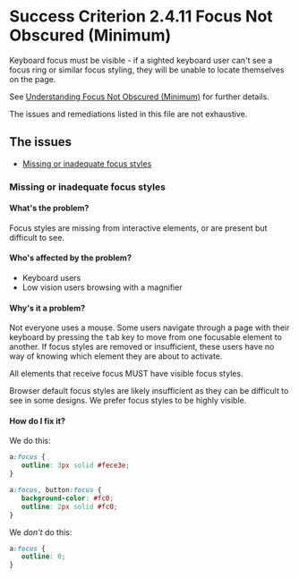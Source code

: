 # Success Criterion 2.4.11 Focus Not Obscured (Minimum)

Keyboard focus must be visible - if a sighted keyboard user can't see a focus ring or similar focus styling, they will be unable to locate themselves on the page.

See [Understanding Focus Not Obscured (Minimum)](https://www.w3.org/WAI/WCAG22/Understanding/focus-not-obscured-minimum.html) for further details. 

The issues and remediations listed in this file are not exhaustive. 

## The issues

- [Missing or inadequate focus styles](#missing-or-inadequate-focus-styles)

### Missing or inadequate focus styles

#### What's the problem?

Focus styles are missing from interactive elements, or are present but difficult to see. 

#### Who's affected by the problem?

* Keyboard users
* Low vision users browsing with a magnifier

#### Why's it a problem?

Not everyone uses a mouse. Some users navigate through a page with their keyboard by pressing the <kbd>tab</kbd> key to move from one focusable element to another. If focus styles are removed or insufficient, these users have no way of knowing which element they are about to activate. 

All elements that receive focus MUST have visible focus styles. 

Browser default focus styles are likely insufficient as they can be difficult to see in some designs. We prefer focus styles to be highly visible. 

#### How do I fix it? 

We do this:
```css
a:focus {
   outline: 3px solid #fece3e;
}

a:focus, button:focus {
   background-color: #fc0;
   outline: 2px solid #fc0;
}
```

We _don't_ do this:
```css
a:focus {
   outline: 0;
}
```

